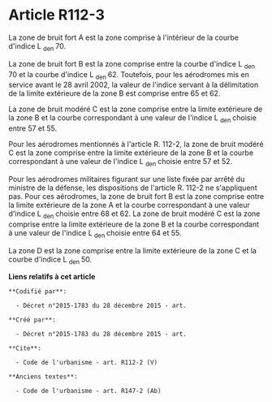 # Article R112-3

La zone de bruit fort A est la zone comprise à l'intérieur de la courbe d'indice L
  <sub>den </sub>70. 

La zone de bruit fort B est la zone comprise entre la courbe d'indice L
  <sub>den </sub>70 et la courbe d'indice L
  <sub>den </sub>62. Toutefois, pour les aérodromes mis en service avant le 28 avril 2002, la valeur de l'indice servant à la
délimitation de la limite extérieure de la zone B est comprise entre 65 et 62. 

La zone de bruit modéré C est la zone comprise entre la limite extérieure de la zone B et la courbe correspondant à une
valeur de l'indice L
  <sub>den </sub>choisie entre 57 et 55. 

Pour les aérodromes mentionnés à l'article R. 112-2, la zone de bruit modéré C est la zone comprise entre la limite
extérieure de la zone B et la courbe correspondant à une valeur de l'indice L
  <sub>den </sub>choisie entre 57 et 52. 

Pour les aérodromes militaires figurant sur une liste fixée par arrêté du ministre de la défense, les dispositions de
l'article R. 112-2 ne s'appliquent pas. Pour ces aérodromes, la zone de bruit fort B est la zone comprise entre la limite
extérieure de la zone A et la courbe correspondant à une valeur d'indice L
  <sub>den </sub>choisie entre 68 et 62. La zone de bruit modéré C est la zone comprise entre la limite extérieure de la zone
B et la courbe correspondant à une valeur de l'indice L
  <sub>den </sub>choisie entre 64 et 55. 

La zone D est la zone comprise entre la limite extérieure de la zone C et la courbe d'indice L
  <sub>den </sub>50.

**Liens relatifs à cet article**

	**Codifié par**:

	  - Décret n°2015-1783 du 28 décembre 2015 - art.

	**Créé par**:

	  - Décret n°2015-1783 du 28 décembre 2015 - art.

	**Cite**:

	  - Code de l'urbanisme - art. R112-2 (V)

	**Anciens textes**:

	  - Code de l'urbanisme - art. R147-2 (Ab)
